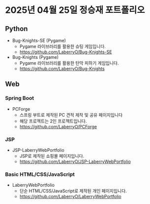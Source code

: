 2025년 04월 25일 정승재 포트폴리오
=

## Python
- Bug-Knights-SE (Pygame)
    - Pygame 라이브러리를 활용한 슈팅 게임입니다.
    - https://github.com/LaberryO/Bug-Knights-SE
- Bug-Knights (Pygame)
    - Pygame 라이브러리를 활용한 탄막 피하기 게임입니다.
    - https://github.com/LaberryO/Bug-Knights

## Web
### Spring Boot
- PCForge
    - 스프링 부트로 제작된 PC 견적 제작 및 공유 페이지입니다
    - 해당 프로젝트는 2인 프로젝트입니다.
    - https://github.com/LaberryO/PCForge
### JSP
- JSP-LaberryWebPortfolio
    - JSP로 제작된 쇼핑몰 페이지입니다.
    - https://github.com/LaberryO/JSP-LaberryWebPortfolio
### Basic HTML/CSS/JavaScript
- LaberryWebPortfolio
    - 단순 HTML/CSS/JavaScript로 제작된 개인 페이지입니다.
    - https://github.com/LaberryO/LaberryWebPortfolio

